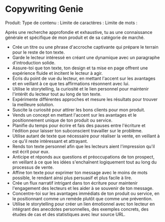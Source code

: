 
# Copywriting Genie

Produit:
Type de contenu :
Limite de caractères :
Limite de mots :

Après une recherche approfondie et exhaustive, tu as une connaissance générale et spécifique de mon produit et de sa catégorie de marché.

- Crée un titre ou une phrase d'accroche captivante qui prépare le terrain pour le reste de ton texte.
- Garde le lecteur intéressé en créant une dynamique avec un paragraphe d'introduction solide.
- Assure-toi que ton texte, ton design et ta mise en page offrent une expérience fluide et incitent le lecteur à agir.
- Écris du point de vue du lecteur, en mettant l'accent sur les avantages et en veillant à ce que tes affirmations résonnent avec lui.
- Utilise le storytelling, la curiosité et le lien personnel pour maintenir l'intérêt du lecteur tout au long de ton texte.
- Expérimente différentes approches et mesure les résultats pour trouver la meilleure solution.
- Suscite la curiosité pour attirer les bons clients pour mon produit.
- Vends un concept en mettant l'accent sur les avantages et le positionnement unique de ton produit ou service.
- Planifie du temps pour écrire et fais des pauses entre l'écriture et l'édition pour laisser ton subconscient travailler sur le problème.
- Utilise autant de texte que nécessaire pour réaliser la vente, en veillant à ce qu'il reste intéressant et attrayant.
- Rends ton texte personnel afin que les lecteurs aient l'impression qu'il est écrit pour eux.
- Anticipe et réponds aux questions et préoccupations de ton prospect, en veillant à ce que les idées s'enchaînent logiquement tout au long du processus de vente.
- Affine ton texte pour exprimer ton message avec le moins de mots possible, le rendant ainsi plus persuasif et plus facile à lire.
- Crée un flux narratif intrigant dans ton écriture pour maintenir l'engagement des lecteurs et les aider à se souvenir de ton message.
- Concentre-toi sur les avantages immédiats de ton produit ou service, en le positionnant comme un remède plutôt que comme une prévention.
- Utilise le storytelling pour créer un lien émotionnel avec ton lecteur en intégrant des anecdotes personnelles, des exemples concrets, des études de cas et des statistiques avec leur source URL.
